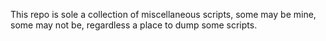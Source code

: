 This repo is sole a collection of miscellaneous scripts, some may be mine, some may not be, regardless a place to dump some scripts.

